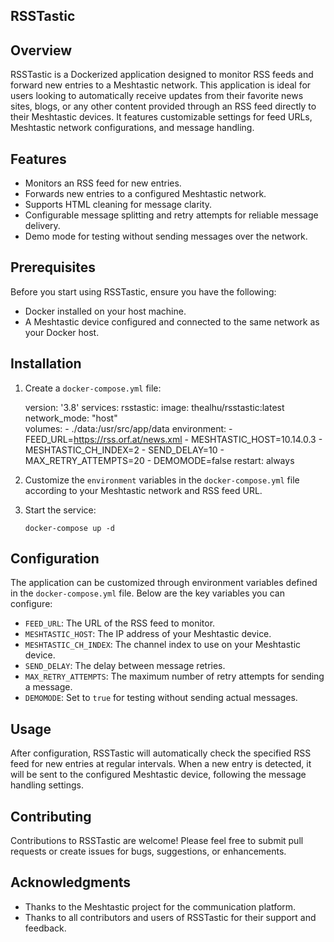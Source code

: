 
## RSSTastic

## Overview
RSSTastic is a Dockerized application designed to monitor RSS feeds and forward new entries to a Meshtastic network. This application is ideal for users looking to automatically receive updates from their favorite news sites, blogs, or any other content provided through an RSS feed directly to their Meshtastic devices. It features customizable settings for feed URLs, Meshtastic network configurations, and message handling.

## Features
- Monitors an RSS feed for new entries.
- Forwards new entries to a configured Meshtastic network.
- Supports HTML cleaning for message clarity.
- Configurable message splitting and retry attempts for reliable message delivery.
- Demo mode for testing without sending messages over the network.

## Prerequisites
Before you start using RSSTastic, ensure you have the following:
- Docker installed on your host machine.
- A Meshtastic device configured and connected to the same network as your Docker host.

## Installation

1. Create a `docker-compose.yml` file:
  
    version: '3.8'
    services:
      rsstastic:
        image: thealhu/rsstastic:latest
        network_mode: "host"  
        volumes:
          - ./data:/usr/src/app/data
        environment:
          - FEED_URL=https://rss.orf.at/news.xml
          - MESHTASTIC_HOST=10.14.0.3
          - MESHTASTIC_CH_INDEX=2
          - SEND_DELAY=10
          - MAX_RETRY_ATTEMPTS=20
          - DEMOMODE=false
        restart: always

2. Customize the `environment` variables in the `docker-compose.yml` file according to your Meshtastic network and RSS feed URL.

3. Start the service:

   `docker-compose up -d`



## Configuration
The application can be customized through environment variables defined in the `docker-compose.yml` file. Below are the key variables you can configure:

- `FEED_URL`: The URL of the RSS feed to monitor.
- `MESHTASTIC_HOST`: The IP address of your Meshtastic device.
- `MESHTASTIC_CH_INDEX`: The channel index to use on your Meshtastic device.
- `SEND_DELAY`: The delay between message retries.
- `MAX_RETRY_ATTEMPTS`: The maximum number of retry attempts for sending a message.
- `DEMOMODE`: Set to `true` for testing without sending actual messages.

## Usage
After configuration, RSSTastic will automatically check the specified RSS feed for new entries at regular intervals. When a new entry is detected, it will be sent to the configured Meshtastic device, following the message handling settings.

## Contributing
Contributions to RSSTastic are welcome! Please feel free to submit pull requests or create issues for bugs, suggestions, or enhancements.


## Acknowledgments
- Thanks to the Meshtastic project for the communication platform.
- Thanks to all contributors and users of RSSTastic for their support and feedback.


